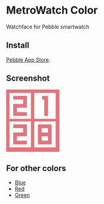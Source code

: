 # MetroWatch Color
Watchface for Pebble smartwatch

## Install
[Pebble App Store](https://apps.getpebble.com/en_US/application/569e9da6099696e83d00005b).

## Screenshot
![](screenshots/basalt.png)

## For other colors
- [Blue](https://github.com/mephissto/MetroWatch)
- [Red](https://github.com/mephissto/MetroWatch/tree/red)
- [Green](https://github.com/mephissto/MetroWatch/tree/green)

